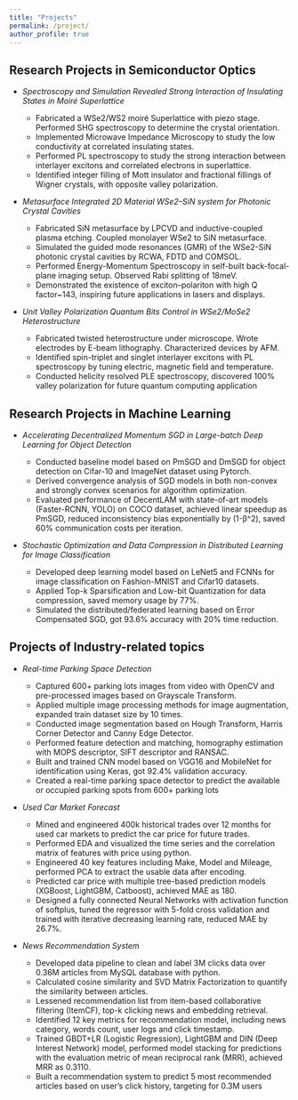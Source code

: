 ```yaml
---
title: "Projects"
permalink: /project/
author_profile: true
---
```


Research Projects in Semiconductor Optics
--------------
* *Spectroscopy and Simulation Revealed Strong Interaction of Insulating States in Moiré Superlattice*     
  -	Fabricated a WSe2/WS2 moiré Superlattice with piezo stage. Performed SHG spectroscopy to determine the crystal orientation.
  -	Implemented Microwave Impedance Microscopy to study the low conductivity at correlated insulating states.
  -	Performed PL spectroscopy to study the strong interaction between interlayer excitons and correlated electrons in superlattice.
  -	Identified integer filling of Mott insulator and fractional fillings of Wigner crystals, with opposite valley polarization.
	
* *Metasurface Integrated 2D Material WSe2–SiN system for Photonic Crystal Cavities*                                
  - Fabricated SiN metasurface by LPCVD and inductive-coupled plasma etching. Coupled monolayer WSe2 to SiN metasurface.
  - Simulated the guided mode resonances (GMR) of the WSe2-SiN photonic crystal cavities by RCWA, FDTD and COMSOL. 
  - Performed Energy-Momentum Spectroscopy in self-built back-focal-plane imaging setup. Observed Rabi splitting of 18meV.
  - Demonstrated the existence of exciton–polariton with high Q factor~143, inspiring future applications in lasers and displays. 

* *Unit Valley Polarization Quantum Bits Control in WSe2/MoSe2 Heterostructure*                                       
  - Fabricated twisted heterostructure under microscope. Wrote electrodes by E-beam lithography. Characterized devices by AFM. 
  - Identified spin-triplet and singlet interlayer excitons with PL spectroscopy by tuning electric, magnetic field and temperature.
  - Conducted helicity resolved PLE spectroscopy, discovered 100% valley polarization for future quantum computing application

Research Projects in Machine Learning
--------------
* *Accelerating Decentralized Momentum SGD in Large-batch Deep Learning for Object Detection*
  - Conducted baseline model based on PmSGD and DmSGD for object detection on Cifar-10 and ImageNet dataset using Pytorch.
  - Derived convergence analysis of SGD models in both non-convex and strongly convex scenarios for algorithm optimization.
  - Evaluated performance of DecentLAM with state-of-art models (Faster-RCNN, YOLO) on COCO dataset, achieved linear speedup as PmSGD, reduced inconsistency bias exponentially by (1-β^2), saved 60% communication costs per iteration.

* *Stochastic Optimization and Data Compression in Distributed Learning for Image Classification*
  -	Developed deep learning model based on LeNet5 and FCNNs for image classification on Fashion-MNIST and Cifar10 datasets.
  -	Applied Top-k Sparsification and Low-bit Quantization for data compression, saved memory usage by 77%.
  -	Simulated the distributed/federated learning based on Error Compensated SGD, got 93.6% accuracy with 20% time reduction. 
     
Projects of Industry-related topics 
------------- 
* *Real-time Parking Space Detection*
  - Captured 600+ parking lots images from video with OpenCV and pre-processed images based on Grayscale Transform.
  - Applied multiple image processing methods for image augmentation, expanded train dataset size by 10 times.
  - Conducted image segmentation based on Hough Transform, Harris Corner Detector and Canny Edge Detector.
  - Performed feature detection and matching, homography estimation with MOPS descriptor, SIFT descriptor and RANSAC.
  - Built and trained CNN model based on VGG16 and MobileNet for identification using Keras, got 92.4% validation accuracy.
  - Created a real-time parking space detector to predict the available or occupied parking spots from 600+ parking lots 

* *Used Car Market Forecast* 
  - Mined and engineered 400k historical trades over 12 months for used car markets to predict the car price for future trades.
  - Performed EDA and visualized the time series and the correlation matrix of features with price using python.
  - Engineered 40 key features including Make, Model and Mileage, performed PCA to extract the usable data after encoding.
  - Predicted car price with multiple tree-based prediction models (XGBoost, LightGBM, Catboost), achieved MAE as 180.
  - Designed a fully connected Neural Networks with activation function of softplus, tuned the regressor with 5-fold cross validation and trained with iterative decreasing learning rate, reduced MAE by 26.7%.

* *News Recommendation System*
  - Developed data pipeline to clean and label 3M clicks data over 0.36M articles from MySQL database with python.
  - Calculated cosine similarity and SVD Matrix Factorization to quantify the similarity between articles.
  - Lessened recommendation list from item-based collaborative filtering (ItemCF), top-k clicking news and embedding retrieval.
  - Identified 12 key metrics for recommendation model, including news category, words count, user logs and click timestamp.
  - Trained GBDT+LR (Logistic Regression), LightGBM and DIN (Deep Interest Network) model, performed model stacking for predictions with the evaluation metric of mean reciprocal rank (MRR), achieved MRR as 0.3110.
  - Built a recommendation system to predict 5 most recommended articles based on user’s click history, targeting for 0.3M users
